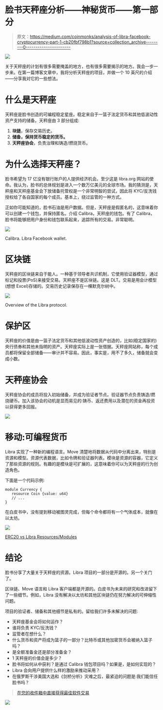 # 脸书天秤座分析——神秘货币——第一部分

> 原文：<https://medium.com/coinmonks/analysis-of-libra-facebook-cryptocurrency-part-1-cb20fbf798b1?source=collection_archive---------0----------------------->

![](img/62dc9ab33716f7848da499252f1ae223.png)

关于天秤座的计划有很多需要掩盖的地方，也有很多需要揭示的地方。我会一步一步来。在第一篇博客文章中，我将分析天秤座的项目，并做一个 10 英尺的介绍——分享我对它的一些想法。

# 什么是天秤座

天秤座是脸书创造的可编程稳定星座。稳定来自于一篮子法定货币和其他低波动性资产支持的储备。天秤座由 3 部分组成:

1.  **块链**，保存交易历史。
2.  **储备，保持货币稳定的货币。**
3.  **天秤座协会**，负责治理和铸造/燃烧货币。

# **为什么选择天秤座？**

脸书希望为 17 亿没有银行账户的人提供经济机会。至少这是 libra.org 网站的使命。我认为，脸书的总体规划是进入一个数万亿美元的全球市场。我的猜测是，天秤座和天秤座基金会下放储备托管权是一个非常明智的尝试，因此将 KYC/反洗钱授权给了各自国家的每个成员。基本上，绕过监管的一种方式。

正如你可能知道的，脸书石油是用户数据。但是，天秤座是假匿名的，这意味着你可以创建一个钱包，并保持匿名。介绍 Calibra，天秤座的钱包。有了 Calibra，脸书将能够把用户身份和钱包联系起来，追踪所有的交易。非常聪明。

![](img/1517ca4ac823e3abaec1711c43672ab6.png)

Calibra. Libra Facebook wallet.

# **区块链**

天秤座的区块链来自于能人。一种基于领导者共识机制，它使用验证器模型，通过标记和投票(PoS)来接受交易。天秤座不是区块链。这是 DLT。交易是用会计模型(想想 Excel)存储的。交易历史记录保存在一棵默克尔树中。

![](img/4911df326da5a5bf6d50c683eb799935.png)

Overview of the Libra protocol.

# 保护区

天秤座的价值是由一篮子法定货币和其他低波动性资产创造的，比如(稳定国家的)央行债券和其他未指明的资产。天秤座实际上是一张借据。天秤座网站称，每个成员都将保留全部储备——审计并不容易。因此，事实是，用不了多久，储备就会变成小数。

# 天秤座协会

天秤座协会的成员将投入初始储备，并成为验证者节点。验证器节点负责铸造/燃烧硬币。加入该协会的动机是显而易见的:铸币、返还费用以及潜在的资金再投资以获得更多回报。

![](img/c4fb123706883caca00c80e13b44661f.png)

# **移动:可编程货币**

Libra 实现了一种新的编程语言。Move 清楚地将数据从代码中分离出来，特别是资源和模型。资源代表数据，比如令牌和验证器列表。模块是资源的容器，它定义了那些资源的规则。有趣的是模块是可扩展的，这意味着你可以为天秤座的行为创造角色。

下面是一个代码示例:

```
module Currency {
   resource Coin {value: u64}
   // ...
}
```

在白皮书中，没有提到移动被图灵完成，但每个命令都将有一个气体成本，就像在以太坊。

![](img/c3c87592d24f306a485da1799b4e9a37.png)

[ERC20 vs Libra Resources/Modules](https://blog.softwaremill.com/comparing-ethereum-and-the-libra-blockchain-64bec7dd70c0)

# **结论**

脸书分享了大量关于天秤座的资源。Libra 项目的一部分是开源的。另一个关门了。

区块链、Move 语言和 Libra 客户端都是开源的。白皮书为未来的研究和改进留下了一些细节。例如，Libra 没有解决以太坊和其他区块链仍在努力解决的可伸缩性问题。

项目的验证者、储备和其他细节是私有的。留给我们许多未解决的问题:

*   天秤座基金会将如何运作？
*   谁将负责 KYC/反洗钱？
*   监管者在想什么？
*   什么货币和资产将成为篮子的一部分？比特币或其他加密货币会被纳入篮子吗？
*   是全额准备金还是部分准备金？
*   1 天秤座的价值会是多少？
*   脸书将如何从中获利？是通过 Calibra 钱包项目吗？如果是，是如何实现的？
*   Libra 会向用户提供什么样的激励来推动采用？
*   在俄罗斯干涉美国大选和《剑桥分析》灾难之后，最紧迫的问题是:我们能信任脸书吗？

> [在您的收件箱中直接获得最佳软件交易](https://coincodecap.com/?utm_source=coinmonks)

[![](img/7c0b3dfdcbfea594cc0ae7d4f9bf6fcb.png)](https://coincodecap.com/?utm_source=coinmonks)